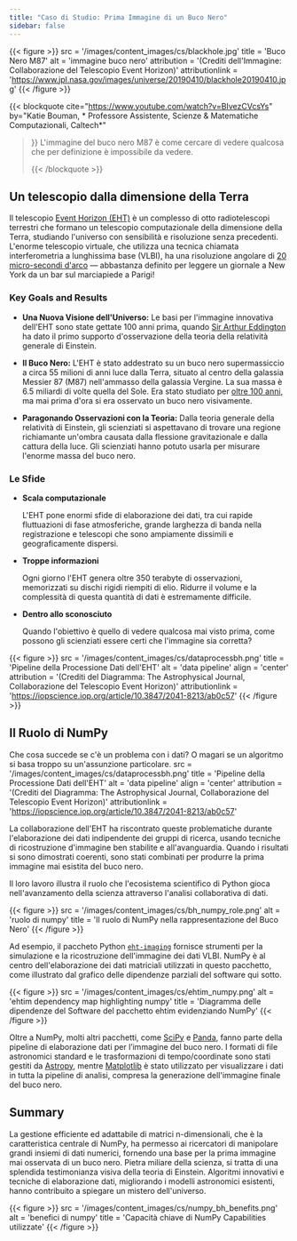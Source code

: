 ```yaml
---
title: "Caso di Studio: Prima Immagine di un Buco Nero"
sidebar: false
---
```


{{< figure >}}
src = '/images/content_images/cs/blackhole.jpg' title = 'Buco Nero M87' alt = 'immagine buco nero' attribution = '(Crediti dell'Immagine: Collaborazione del Telescopio Event Horizon)' attributionlink = 'https://www.jpl.nasa.gov/images/universe/20190410/blackhole20190410.jpg'
{{< /figure >}}

{{< blockquote cite="https://www.youtube.com/watch?v=BIvezCVcsYs" by="Katie Bouman, * Professore Assistente, Scienze & Matematiche Computazionali, Caltech*"
> }} L'immagine del buco nero M87 è come cercare di vedere qualcosa che per definizione è impossibile da vedere. 
> 
> {{< /blockquote >}}

## Un telescopio dalla dimensione della Terra

Il telescopio [Event Horizon (EHT)](https://eventhorizontelescope.org) è un complesso di otto radiotelescopi terrestri che formano un telescopio computazionale della dimensione della Terra, studiando l'universo con sensibilità e risoluzione senza precedenti.  L'enorme telescopio virtuale, che utilizza una tecnica chiamata interferometria a lunghissima base (VLBI), ha una risoluzione angolare di [20 micro-secondi d'arco][resolution] — abbastanza definito per leggere un giornale a New York da un bar sul marciapiede a Parigi!

### Key Goals and Results

* **Una Nuova Visione dell'Universo:** Le basi per l'immagine innovativa dell'EHT sono state gettate 100 anni prima, quando [Sir Arthur Eddington][eddington] ha dato il primo supporto d'osservazione della teoria della relatività generale di Einstein.

* **Il Buco Nero:** L'EHT è stato addestrato su un buco nero supermassiccio a circa 55 milioni di anni luce dalla Terra, situato al centro della galassia Messier 87 (M87) nell'ammasso della galassia Vergine. La sua massa è 6.5 miliardi di volte quella del Sole. Era stato studiato per [oltre 100 anni](https://www.jpl.nasa.gov/news/news.php?feature=7385), ma mai prima d'ora si era osservato un buco nero visivamente.

* **Paragonando Osservazioni con la Teoria:** Dalla teoria generale della relatività di Einstein, gli scienziati si aspettavano di trovare una regione richiamante un'ombra causata dalla flessione gravitazionale e dalla cattura della luce. Gli scienziati hanno potuto usarla per misurare l'enorme massa del buco nero.

### Le Sfide

* **Scala computazionale**

    L'EHT pone enormi sfide di elaborazione dei dati, tra cui rapide fluttuazioni di fase atmosferiche, grande larghezza di banda nella registrazione e telescopi che sono ampiamente dissimili e geograficamente dispersi.

* **Troppe informazioni**

    Ogni giorno l'EHT genera oltre 350 terabyte di osservazioni, memorizzati su dischi rigidi riempiti di elio. Ridurre il volume e la complessità di questa quantità di dati è estremamente difficile.

* **Dentro allo sconosciuto**

    Quando l'obiettivo è quello di vedere qualcosa mai visto prima, come possono gli scienziati essere certi che l'immagine sia corretta?

{{< figure >}}
src = '/images/content_images/cs/dataprocessbh.png' title = 'Pipeline della Processione Dati dell'EHT' alt = 'data pipeline' align = 'center' attribution = '(Crediti del Diagramma: The Astrophysical Journal, Collaborazione del Telescopio Event Horizon)' attributionlink = 'https://iopscience.iop.org/article/10.3847/2041-8213/ab0c57'
{{< /figure >}}

## Il Ruolo di NumPy

Che cosa succede se c'è un problema con i dati? O magari se un algoritmo si basa troppo su un'assunzione particolare. src = '/images/content_images/cs/dataprocessbh.png' title = 'Pipeline della Processione Dati dell'EHT' alt = 'data pipeline' align = 'center' attribution = '(Crediti del Diagramma: The Astrophysical Journal, Collaborazione del Telescopio Event Horizon)' attributionlink = 'https://iopscience.iop.org/article/10.3847/2041-8213/ab0c57'

La collaborazione dell'EHT ha riscontrato queste problematiche durante l'elaborazione dei dati indipendente dei gruppi di ricerca, usando tecniche di ricostruzione d'immagine ben stabilite e all'avanguardia.  Quando i risultati si sono dimostrati coerenti, sono stati combinati per produrre la prima immagine mai esistita del buco nero.

Il loro lavoro illustra il ruolo che l'ecosistema scientifico di Python gioca nell'avanzamento della scienza attraverso l'analisi collaborativa di dati.

{{< figure >}}
src = '/images/content_images/cs/bh_numpy_role.png' alt = 'ruolo di numpy' title = 'Il ruolo di NumPy nella rappresentazione del Buco Nero'
{{< /figure >}}

Ad esempio, il paccheto Python [`eht-imaging`][ehtim]  fornisce strumenti per la simulazione e la ricostruzione dell'immagine dei dati VLBI. NumPy è al centro dell'elaborazione dei dati matriciali utilizzati in questo pacchetto, come illustrato dal grafico delle dipendenze parziali del software qui sotto.

{{< figure >}}
src = '/images/content_images/cs/ehtim_numpy.png' alt = 'ehtim dependency map highlighting numpy' title = 'Diagramma delle dipendenze del Software del pacchetto ehtim evidenziando NumPy'
{{< /figure >}}

Oltre a NumPy, molti altri pacchetti, come [SciPy](https://www.scipy.org) e [Panda](https://pandas.io), fanno parte della pipeline di elaborazione dati per l’immagine del buco nero. I formati di file astronomici standard e le trasformazioni di tempo/coordinate sono stati gestiti da [Astropy][astropy], mentre [Matplotlib][mpl] è stato utilizzato per visualizzare i dati in tutta la pipeline di analisi, compresa la generazione dell'immagine finale del buco nero.

## Summary

La gestione efficiente ed adattabile di matrici n-dimensionali, che è la caratteristica centrale di NumPy, ha permesso ai ricercatori di manipolare grandi insiemi di dati numerici, fornendo una base per la prima immagine mai osservata di un buco nero. Pietra miliare della scienza, si tratta di una splendida testimonianza visiva della teoria di Einstein.   Algoritmi innovativi e tecniche di elaborazione dati, migliorando i modelli astronomici esistenti, hanno contribuito a spiegare un mistero dell'universo.

{{< figure >}}
src = '/images/content_images/cs/numpy_bh_benefits.png' alt = 'benefici di numpy' title = 'Capacità chiave di NumPy Capabilities utilizzate'
{{< /figure >}}

[resolution]: https://eventhorizontelescope.org/press-release-april-10-2019-astronomers-capture-first-image-black-hole

[eddington]: https://en.wikipedia.org/wiki/Eddington_experiment

[ehtim]: https://github.com/achael/eht-imaging

[astropy]: https://www.astropy.org/
[mpl]: https://matplotlib.org/
